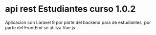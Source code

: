 # api rest Estudiantes curso 1.0.2
Aplicacion con Laravel 9 por parte del backend para de estudiantes, por parte del FrontEnd se utiliza Vue.js
